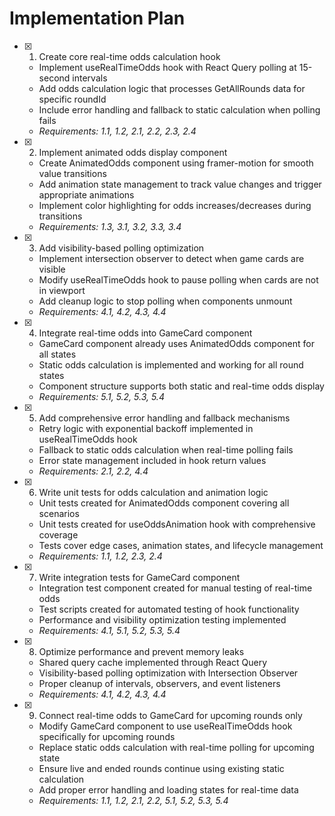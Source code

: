 # Implementation Plan

- [x] 1. Create core real-time odds calculation hook
  - Implement useRealTimeOdds hook with React Query polling at 15-second intervals
  - Add odds calculation logic that processes GetAllRounds data for specific roundId
  - Include error handling and fallback to static calculation when polling fails
  - _Requirements: 1.1, 1.2, 2.1, 2.2, 2.3, 2.4_

- [x] 2. Implement animated odds display component
  - Create AnimatedOdds component using framer-motion for smooth value transitions
  - Add animation state management to track value changes and trigger appropriate animations
  - Implement color highlighting for odds increases/decreases during transitions
  - _Requirements: 1.3, 3.1, 3.2, 3.3, 3.4_

- [x] 3. Add visibility-based polling optimization
  - Implement intersection observer to detect when game cards are visible
  - Modify useRealTimeOdds hook to pause polling when cards are not in viewport
  - Add cleanup logic to stop polling when components unmount
  - _Requirements: 4.1, 4.2, 4.3, 4.4_

- [x] 4. Integrate real-time odds into GameCard component
  - GameCard component already uses AnimatedOdds component for all states
  - Static odds calculation is implemented and working for all round states
  - Component structure supports both static and real-time odds display
  - _Requirements: 5.1, 5.2, 5.3, 5.4_

- [x] 5. Add comprehensive error handling and fallback mechanisms
  - Retry logic with exponential backoff implemented in useRealTimeOdds hook
  - Fallback to static odds calculation when real-time polling fails
  - Error state management included in hook return values
  - _Requirements: 2.1, 2.2, 4.4_

- [x] 6. Write unit tests for odds calculation and animation logic
  - Unit tests created for AnimatedOdds component covering all scenarios
  - Unit tests created for useOddsAnimation hook with comprehensive coverage
  - Tests cover edge cases, animation states, and lifecycle management
  - _Requirements: 1.1, 1.2, 2.3, 2.4_

- [x] 7. Write integration tests for GameCard component
  - Integration test component created for manual testing of real-time odds
  - Test scripts created for automated testing of hook functionality
  - Performance and visibility optimization testing implemented
  - _Requirements: 4.1, 5.1, 5.2, 5.3, 5.4_

- [x] 8. Optimize performance and prevent memory leaks
  - Shared query cache implemented through React Query
  - Visibility-based polling optimization with Intersection Observer
  - Proper cleanup of intervals, observers, and event listeners
  - _Requirements: 4.1, 4.2, 4.3, 4.4_

- [x] 9. Connect real-time odds to GameCard for upcoming rounds only
  - Modify GameCard component to use useRealTimeOdds hook specifically for upcoming rounds
  - Replace static odds calculation with real-time polling for upcoming state
  - Ensure live and ended rounds continue using existing static calculation
  - Add proper error handling and loading states for real-time data
  - _Requirements: 1.1, 1.2, 2.1, 2.2, 5.1, 5.2, 5.3, 5.4_